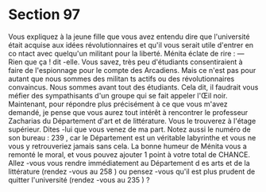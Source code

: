 # Section 97

Vous expliquez à la jeune fille que vous avez entendu dire que
l'université était acquise aux idées révolutionnaires et qu'il vous
serait utile d'entrer en co ntact avec quelqu'un militant pour la
liberté. Ménita éclate de rire :
— Rien que ça ! dit -elle. Vous savez, très peu d'étudiants
consentiraient à faire de l'espionnage pour le compte des
Arcadiens. Mais ce n'est pas pour autant que nous sommes des
militan ts actifs ou des révolutionnaires convaincus. Nous
sommes avant tout des étudiants. Cela dit, il faudrait vous méfier
des sympathisants d'un groupe qui se fait appeler l'Œil noir.
Maintenant, pour répondre plus précisément à ce que vous
m'avez demandé, je pense que vous aurez tout intérêt à
rencontrer le professeur Zacharias du Département d'art et de
littérature. Vous le trouverez à l'étage supérieur. Dites -lui que
vous venez de ma part. Notez aussi le numéro de son bureau :
239 , car le Département est un véritable labyrinthe et vous ne
vous y retrouveriez jamais sans cela. La bonne humeur de Ménita
vous a remonté le moral, et vous pouvez ajouter 1 point à votre
total de CHANCE.  Allez -vous vous rendre immédiatement au
Département d es arts et de la littérature (rendez -vous au 258 )
ou pensez -vous qu'il est plus prudent de quitter l'université
(rendez -vous au 235 ) ?